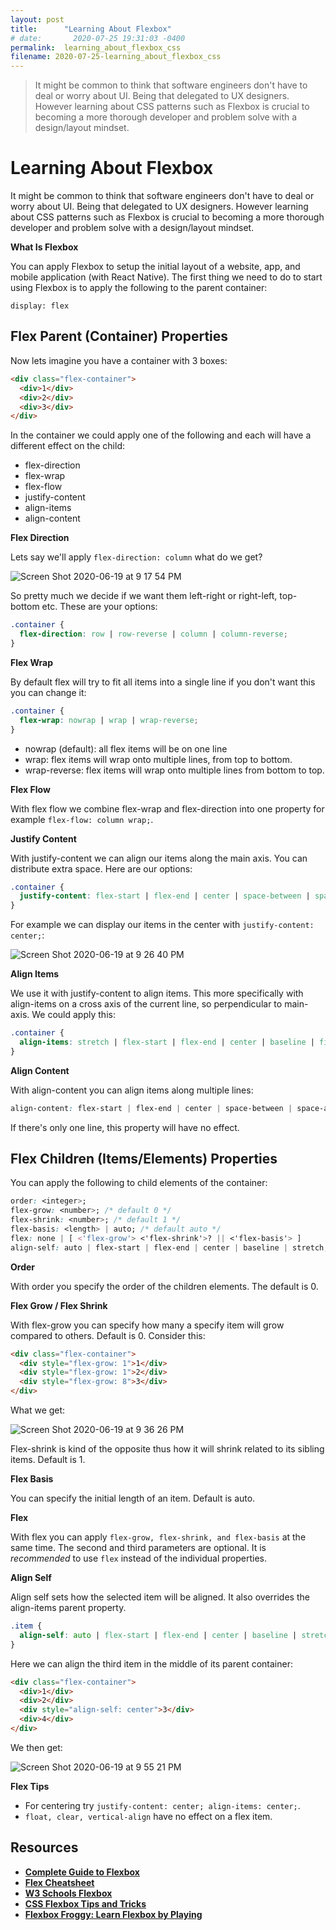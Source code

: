 ```yaml
---
layout: post
title:      "Learning About Flexbox"
# date:       2020-07-25 19:31:03 -0400
permalink:  learning_about_flexbox_css
filename: 2020-07-25-learning_about_flexbox_css
---
```


> It might be common to think that software engineers don't have to deal or worry about UI. Being that delegated to UX designers. However learning about CSS patterns such as Flexbox is crucial to becoming a more thorough developer and problem solve with a design/layout mindset.

# Learning About Flexbox

It might be common to think that software engineers don't have to deal or worry about UI. Being that delegated to UX designers. However learning about CSS patterns such as Flexbox is crucial to becoming a more thorough developer and problem solve with a design/layout mindset.

**What Is Flexbox**

You can apply Flexbox to setup the initial layout of a website, app, and mobile application (with React Native). The first thing we need to do to start using Flexbox is to apply the following to the parent container:

`display: flex`

## Flex Parent (Container) Properties

Now lets imagine you have a container with 3 boxes:

```html
<div class="flex-container">
  <div>1</div>
  <div>2</div>
  <div>3</div>
</div>
```

In the container we could apply one of the following and each will have a different effect on the child:

- flex-direction
- flex-wrap
- flex-flow
- justify-content
- align-items
- align-content

**Flex Direction**

Lets say we'll apply `flex-direction: column` what do we get?

![Screen Shot 2020-06-19 at 9 17 54 PM](https://user-images.githubusercontent.com/15071636/85189215-6775a300-b272-11ea-8de6-02d230574e0a.png)

So pretty much we decide if we want them left-right or right-left, top-bottom etc. These are your options:

```css
.container {
  flex-direction: row | row-reverse | column | column-reverse;
}
```

**Flex Wrap**

By default flex will try to fit all items into a single line if you don't want this you can change it:

```css
.container {
  flex-wrap: nowrap | wrap | wrap-reverse;
}
```

- nowrap (default): all flex items will be on one line
- wrap: flex items will wrap onto multiple lines, from top to bottom.
- wrap-reverse: flex items will wrap onto multiple lines from bottom to top.

**Flex Flow**

With flex flow we combine flex-wrap and flex-direction into one property for example `flex-flow: column wrap;`.

**Justify Content**

With justify-content we can align our items along the main axis. You can distribute extra space. Here are our options:

```css
.container {
  justify-content: flex-start | flex-end | center | space-between | space-around | space-evenly | start | end | left | right ... + safe | unsafe;
}
```

For example we can display our items in the center with `justify-content: center;`:

![Screen Shot 2020-06-19 at 9 26 40 PM](https://user-images.githubusercontent.com/15071636/85189316-97717600-b273-11ea-8cd9-150395753be7.png)

**Align Items**

We use it with justify-content to align items. This more specifically with align-items on a cross axis of the current line, so perpendicular to main-axis. We could apply this:

```css
.container {
  align-items: stretch | flex-start | flex-end | center | baseline | first baseline | last baseline | start | end | self-start | self-end + ... safe | unsafe;
}
```

**Align Content**

With align-content you can align items along multiple lines:

```css
align-content: flex-start | flex-end | center | space-between | space-around | stretch
```

If there's only one line, this property will have no effect.

## Flex Children (Items/Elements) Properties

You can apply the following to child elements of the container:

```css
order: <integer>;
flex-grow: <number>; /* default 0 */
flex-shrink: <number>; /* default 1 */
flex-basis: <length> | auto; /* default auto */
flex: none | [ <'flex-grow'> <'flex-shrink'>? || <'flex-basis'> ]
align-self: auto | flex-start | flex-end | center | baseline | stretch;
```

**Order**

With order you specify the order of the children elements. The default is 0.

**Flex Grow / Flex Shrink**

With flex-grow you can specify how many a specify item will grow compared to others. Default is 0. Consider this:

```html
<div class="flex-container">
  <div style="flex-grow: 1">1</div>
  <div style="flex-grow: 1">2</div>
  <div style="flex-grow: 8">3</div>
</div>
```

What we get:

![Screen Shot 2020-06-19 at 9 36 26 PM](https://user-images.githubusercontent.com/15071636/85189460-f5528d80-b274-11ea-8cff-9be118384ba1.png)

Flex-shrink is kind of the opposite thus how it will shrink related to its sibling items. Default is 1.

**Flex Basis**

You can specify the initial length of an item. Default is auto.

**Flex**

With flex you can apply `flex-grow, flex-shrink, and flex-basis` at the same time. The second and third parameters are optional. It is *recommended* to use `flex` instead of the individual properties.

**Align Self**

Align self sets how the selected item will be aligned. It also overrides the align-items parent property. 

```css
.item {
  align-self: auto | flex-start | flex-end | center | baseline | stretch;
}
```

Here we can align the third item in the middle of its parent container:

```html
<div class="flex-container">
  <div>1</div>
  <div>2</div>
  <div style="align-self: center">3</div>
  <div>4</div>
</div>
```

We then get:

![Screen Shot 2020-06-19 at 9 55 21 PM](https://user-images.githubusercontent.com/15071636/85189784-99d5cf00-b277-11ea-8720-b1e4c18ff770.png)

**Flex Tips**

- For centering try `justify-content: center; align-items: center;`.
- `float, clear, vertical-align` have no effect on a flex item.

## Resources

- [**Complete Guide to Flexbox**](https://css-tricks.com/snippets/css/a-guide-to-flexbox/)
- [**Flex Cheatsheet**](https://yoksel.github.io/flex-cheatsheet/)
- [**W3 Schools Flexbox**](https://www.w3schools.com/css/css3_flexbox.asp)
- [**CSS Flexbox Tips and Tricks**](https://www.freecodecamp.org/news/css-flexbox-tips-and-tricks/)
- [**Flexbox Froggy: Learn Flexbox by Playing**](https://flexboxfroggy.com/)
